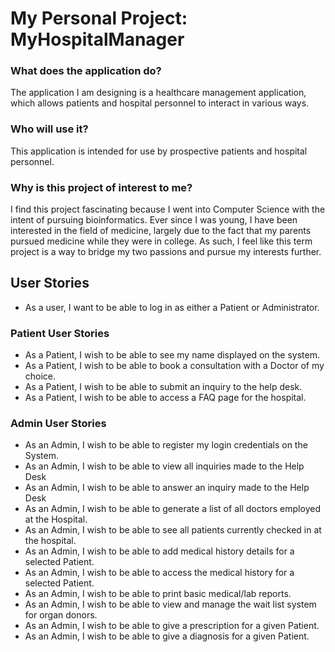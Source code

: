# My Personal Project: MyHospitalManager

### What does the application do?

The application I am designing is a healthcare management application,
which allows patients and hospital personnel to interact in various ways.

### Who will use it? 

This application is intended for use by prospective patients and hospital personnel.

### Why is this project of interest to me? 

I find this project fascinating because I went into Computer Science with the intent of pursuing bioinformatics.
Ever since I was young, I have been interested in the field of medicine, largely due to the fact that my parents 
pursued medicine while they were in college. As such, I feel like this term project is a way to bridge my two passions 
and pursue my interests further.

## User Stories
- As a user, I want to be able to log in as either a Patient or Administrator. 

### Patient User Stories
- As a Patient, I wish to be able to see my name displayed on the system.
- As a Patient, I wish to be able to book a consultation with a Doctor of my choice.
- As a Patient, I wish to be able to submit an inquiry to the help desk. 
- As a Patient, I wish to be able to access a FAQ page for the hospital.


### Admin User Stories
- As an Admin, I wish to be able to register my login credentials on the System. 
- As an Admin, I wish to be able to view all inquiries made to the Help Desk 
- As an Admin, I wish to be able to answer an inquiry made to the Help Desk
- As an Admin, I wish to be able to generate a list of all doctors employed at the Hospital.
- As an Admin, I wish to be able to see all patients currently checked in at the hospital.
- As an Admin, I wish to be able to add medical history details for a selected Patient.
- As an Admin, I wish to be able to access the medical history for a selected Patient.
- As an Admin, I wish to be able to print basic medical/lab reports.
- As an Admin, I wish to be able to view and manage the wait list system for organ donors.
- As an Admin, I wish to be able to give a prescription for a given Patient. 
- As an Admin, I wish to be able to give a diagnosis for a given Patient. 
